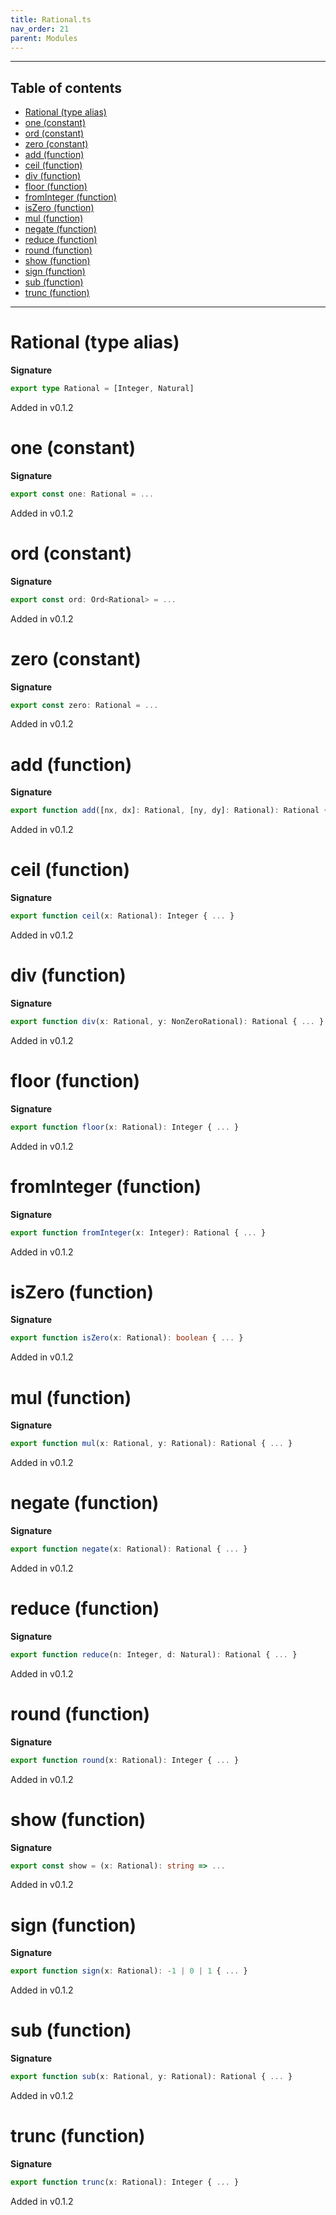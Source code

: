 ```yaml
---
title: Rational.ts
nav_order: 21
parent: Modules
---
```


---

<h2 class="text-delta">Table of contents</h2>

- [Rational (type alias)](#rational-type-alias)
- [one (constant)](#one-constant)
- [ord (constant)](#ord-constant)
- [zero (constant)](#zero-constant)
- [add (function)](#add-function)
- [ceil (function)](#ceil-function)
- [div (function)](#div-function)
- [floor (function)](#floor-function)
- [fromInteger (function)](#frominteger-function)
- [isZero (function)](#iszero-function)
- [mul (function)](#mul-function)
- [negate (function)](#negate-function)
- [reduce (function)](#reduce-function)
- [round (function)](#round-function)
- [show (function)](#show-function)
- [sign (function)](#sign-function)
- [sub (function)](#sub-function)
- [trunc (function)](#trunc-function)

---

# Rational (type alias)

**Signature**

```ts
export type Rational = [Integer, Natural]
```

Added in v0.1.2

# one (constant)

**Signature**

```ts
export const one: Rational = ...
```

Added in v0.1.2

# ord (constant)

**Signature**

```ts
export const ord: Ord<Rational> = ...
```

Added in v0.1.2

# zero (constant)

**Signature**

```ts
export const zero: Rational = ...
```

Added in v0.1.2

# add (function)

**Signature**

```ts
export function add([nx, dx]: Rational, [ny, dy]: Rational): Rational { ... }
```

Added in v0.1.2

# ceil (function)

**Signature**

```ts
export function ceil(x: Rational): Integer { ... }
```

Added in v0.1.2

# div (function)

**Signature**

```ts
export function div(x: Rational, y: NonZeroRational): Rational { ... }
```

Added in v0.1.2

# floor (function)

**Signature**

```ts
export function floor(x: Rational): Integer { ... }
```

Added in v0.1.2

# fromInteger (function)

**Signature**

```ts
export function fromInteger(x: Integer): Rational { ... }
```

Added in v0.1.2

# isZero (function)

**Signature**

```ts
export function isZero(x: Rational): boolean { ... }
```

Added in v0.1.2

# mul (function)

**Signature**

```ts
export function mul(x: Rational, y: Rational): Rational { ... }
```

Added in v0.1.2

# negate (function)

**Signature**

```ts
export function negate(x: Rational): Rational { ... }
```

Added in v0.1.2

# reduce (function)

**Signature**

```ts
export function reduce(n: Integer, d: Natural): Rational { ... }
```

Added in v0.1.2

# round (function)

**Signature**

```ts
export function round(x: Rational): Integer { ... }
```

Added in v0.1.2

# show (function)

**Signature**

```ts
export const show = (x: Rational): string => ...
```

Added in v0.1.2

# sign (function)

**Signature**

```ts
export function sign(x: Rational): -1 | 0 | 1 { ... }
```

Added in v0.1.2

# sub (function)

**Signature**

```ts
export function sub(x: Rational, y: Rational): Rational { ... }
```

Added in v0.1.2

# trunc (function)

**Signature**

```ts
export function trunc(x: Rational): Integer { ... }
```

Added in v0.1.2
